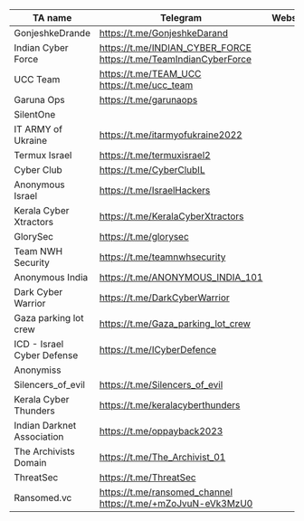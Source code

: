 |TA name|Telegram|Website|Other info|
| ------ | ------ | ------ | ------ |
|GonjeshkeDrande|https://t.me/GonjeshkeDarand|||
|Indian Cyber Force|https://t.me/INDIAN_CYBER_FORCE https://t.me/TeamIndianCyberForce|||
|UCC Team|https://t.me/TEAM_UCC https://t.me/ucc_team|||
|Garuna Ops|https://t.me/garunaops|||
|SilentOne||||
|IT ARMY of Ukraine|https://t.me/itarmyofukraine2022|||
|Termux Israel|https://t.me/termuxisrael2|||
|Cyber Club|https://t.me/CyberClubIL|||
|Anonymous Israel|https://t.me/IsraelHackers|||
|Kerala Cyber Xtractors|https://t.me/KeralaCyberXtractors||Twitter: @KCXhackers|
|GlorySec|https://t.me/glorysec|||
|Team NWH Security|https://t.me/teamnwhsecurity|||
|Anonymous India|https://t.me/ANONYMOUS_INDIA_101|||
|Dark Cyber Warrior|https://t.me/DarkCyberWarrior|||
|Gaza parking lot crew|https://t.me/Gaza_parking_lot_crew|||
|ICD - Israel Cyber Defense|https://t.me/ICyberDefence|||
|Anonymiss||||
|Silencers_of_evil|https://t.me/Silencers_of_evil|||
|Kerala Cyber Thunders|https://t.me/keralacyberthunders|||
|Indian Darknet Association|https://t.me/oppayback2023|||
|The Archivists Domain|https://t.me/The_Archivist_01|||
|ThreatSec|https://t.me/ThreatSec|||
|Ransomed.vc|https://t.me/ransomed_channel https://t.me/+mZoJvuN-eVk3MzU0|||
